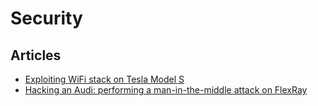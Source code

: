 # Security

## Articles

- [Exploiting WiFi stack on Tesla Model S](https://keenlab.tencent.com/en/2020/01/02/exploiting-wifi-stack-on-tesla-model-s/)
- [Hacking an Audi: performing a man-in-the-middle attack on FlexRay](https://medium.com/@comma_ai/hacking-an-audi-performing-a-man-in-the-middle-attack-on-flexray-2710b1d29f3f)
